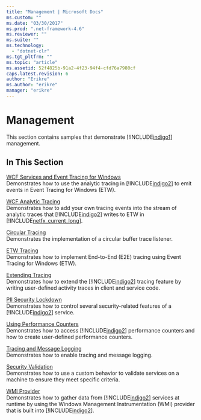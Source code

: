 ```yaml
---
title: "Management | Microsoft Docs"
ms.custom: ""
ms.date: "03/30/2017"
ms.prod: ".net-framework-4.6"
ms.reviewer: ""
ms.suite: ""
ms.technology: 
  - "dotnet-clr"
ms.tgt_pltfrm: ""
ms.topic: "article"
ms.assetid: 52f4825b-91a2-4f23-94f4-cfd76a7980cf
caps.latest.revision: 6
author: "Erikre"
ms.author: "erikre"
manager: "erikre"
---
```

# Management
This section contains samples that demonstrate [!INCLUDE[indigo1](../../../../includes/indigo1-md.md)] management.  
  
## In This Section  
 [WCF Services and Event Tracing for Windows](../../../../docs/framework/wcf/samples/wcf-services-and-event-tracing-for-windows.md)  
 Demonstrates how to use the analytic tracing in [!INCLUDE[indigo2](../../../../includes/indigo2-md.md)] to emit events in Event Tracing for Windows (ETW).  
  
 [WCF Analytic Tracing](../../../../docs/framework/wcf/samples/wcf-analytic-tracing.md)  
 Demonstrates how to add your own tracing events into the stream of analytic traces that [!INCLUDE[indigo2](../../../../includes/indigo2-md.md)] writes to ETW in [!INCLUDE[netfx_current_long](../../../../includes/netfx-current-long-md.md)].  
  
 [Circular Tracing](../../../../docs/framework/wcf/samples/circular-tracing.md)  
 Demonstrates the implementation of a circular buffer trace listener.  
  
 [ETW Tracing](../../../../docs/framework/wcf/samples/etw-tracing.md)  
 Demonstrates how to implement End-to-End (E2E) tracing using Event Tracing for Windows (ETW).  
  
 [Extending Tracing](../../../../docs/framework/wcf/samples/extending-tracing.md)  
 Demonstrates how to extend the [!INCLUDE[indigo2](../../../../includes/indigo2-md.md)] tracing feature by writing user-defined activity traces in client and service code.  
  
 [PII Security Lockdown](../../../../docs/framework/wcf/samples/pii-security-lockdown.md)  
 Demonstrates how to control several security-related features of a [!INCLUDE[indigo2](../../../../includes/indigo2-md.md)] service.  
  
 [Using Performance Counters](../../../../docs/framework/wcf/samples/using-performance-counters.md)  
 Demonstrates how to access [!INCLUDE[indigo2](../../../../includes/indigo2-md.md)] performance counters and how to create user-defined performance counters.  
  
 [Tracing and Message Logging](../../../../docs/framework/wcf/samples/tracing-and-message-logging.md)  
 Demonstrates how to enable tracing and message logging.  
  
 [Security Validation](../../../../docs/framework/wcf/samples/security-validation.md)  
 Demonstrates how to use a custom behavior to validate services on a machine to ensure they meet specific criteria.  
  
 [WMI Provider](../../../../docs/framework/wcf/samples/wmi-provider.md)  
 Demonstrates how to gather data from [!INCLUDE[indigo2](../../../../includes/indigo2-md.md)] services at runtime by using the Windows Management Instrumentation (WMI) provider that is built into [!INCLUDE[indigo2](../../../../includes/indigo2-md.md)].